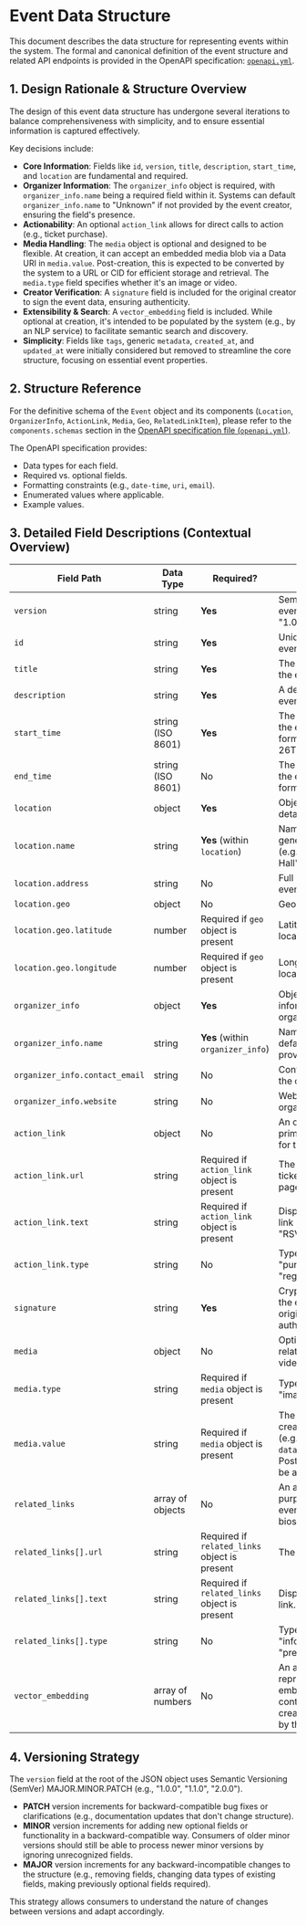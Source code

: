 # Event Data Structure

This document describes the data structure for representing events within the system. The formal and canonical definition of the event structure and related API endpoints is provided in the OpenAPI specification: [`openapi.yml`](../openapi.yml).

## 1. Design Rationale & Structure Overview

The design of this event data structure has undergone several iterations to balance comprehensiveness with simplicity, and to ensure essential information is captured effectively.

Key decisions include:
*   **Core Information**: Fields like `id`, `version`, `title`, `description`, `start_time`, and `location` are fundamental and required.
*   **Organizer Information**: The `organizer_info` object is required, with `organizer_info.name` being a required field within it. Systems can default `organizer_info.name` to "Unknown" if not provided by the event creator, ensuring the field's presence.
*   **Actionability**: An optional `action_link` allows for direct calls to action (e.g., ticket purchase).
*   **Media Handling**: The `media` object is optional and designed to be flexible. At creation, it can accept an embedded media blob via a Data URI in `media.value`. Post-creation, this is expected to be converted by the system to a URL or CID for efficient storage and retrieval. The `media.type` field specifies whether it's an image or video.
*   **Creator Verification**: A `signature` field is included for the original creator to sign the event data, ensuring authenticity.
*   **Extensibility & Search**: A `vector_embedding` field is included. While optional at creation, it's intended to be populated by the system (e.g., by an NLP service) to facilitate semantic search and discovery.
*   **Simplicity**: Fields like `tags`, generic `metadata`, `created_at`, and `updated_at` were initially considered but removed to streamline the core structure, focusing on essential event properties.

## 2. Structure Reference

For the definitive schema of the `Event` object and its components (`Location`, `OrganizerInfo`, `ActionLink`, `Media`, `Geo`, `RelatedLinkItem`), please refer to the `components.schemas` section in the [OpenAPI specification file (`openapi.yml`)](../openapi.yml).

The OpenAPI specification provides:
*   Data types for each field.
*   Required vs. optional fields.
*   Formatting constraints (e.g., `date-time`, `uri`, `email`).
*   Enumerated values where applicable.
*   Example values.

## 3. Detailed Field Descriptions (Contextual Overview)

| Field Path             | Data Type         | Required?                                  | Description                                                                                                                               |
|------------------------|-------------------|--------------------------------------------|-------------------------------------------------------------------------------------------------------------------------------------------|
| `version`              | string            | **Yes**                                    | Semantic version of the event data structure (e.g., "1.0.0").                                                                             |
| `id`                   | string            | **Yes**                                    | Unique identifier for the event (e.g., "evt_xxxxxxxx").                                                                                   |
| `title`                | string            | **Yes**                                    | The main title or name of the event.                                                                                                      |
| `description`          | string            | **Yes**                                    | A detailed description of the event.                                                                                                      |
| `start_time`           | string (ISO 8601) | **Yes**                                    | The start date and time of the event in ISO 8601 format (e.g., "2024-10-26T09:00:00Z").                                                  |
| `end_time`             | string (ISO 8601) | No                                         | The end date and time of the event in ISO 8601 format. Optional.                                                                          |
| `location`             | object            | **Yes**                                    | Object containing location details for the event.                                                                                         |
| `location.name`        | string            | **Yes** (within `location`)                | Name of the venue or a general location description (e.g., "Online", "Community Hall").                                                   |
| `location.address`     | string            | No                                         | Full street address of the event location.                                                                                                |
| `location.geo`         | object            | No                                         | Geographical coordinates.                                                                                                                 |
| `location.geo.latitude`| number            | Required if `geo` object is present        | Latitude of the event location.                                                                                                           |
| `location.geo.longitude`| number           | Required if `geo` object is present        | Longitude of the event location.                                                                                                          |
| `organizer_info`       | object            | **Yes**                                    | Object containing information about the event organizer.                                                                                  |
| `organizer_info.name`  | string            | **Yes** (within `organizer_info`)          | Name of the organizer. Can default to "Unknown" if not provided by the creator.                                                           |
| `organizer_info.contact_email` | string   | No                                         | Contact email address for the organizer.                                                                                                  |
| `organizer_info.website`| string            | No                                         | Website URL for the organizer.                                                                                                            |
| `action_link`          | object            | No                                         | An object representing a primary call-to-action link for the event.                                                                       |
| `action_link.url`      | string            | Required if `action_link` object is present| The URL for the action (e.g., ticket purchase, RSVP page).                                                                                |
| `action_link.text`     | string            | Required if `action_link` object is present| Display text for the action link (e.g., "Buy Tickets", "RSVP Here").                                                                      |
| `action_link.type`     | string            | No                                         | Type of action (e.g., "purchase", "rsvp", "register", "info").                                                                            |
| `signature`            | string            | **Yes**                                    | Cryptographic signature of the event data from the original creator, ensuring authenticity and integrity.                                 |
| `media`                | object            | No                                         | Optional object for event-related media (image or video).                                                                                 |
| `media.type`           | string            | Required if `media` object is present      | Type of media, e.g., "image", "video".                                                                                                    |
| `media.value`          | string            | Required if `media` object is present      | The media content itself. At creation, can be a Data URI (e.g., `data:image/png;base64,...`). Post-creation, expected to be a URL or CID. |
| `related_links`        | array of objects  | No                                         | An array of general-purpose links related to the event (e.g., agenda, speaker bios, social media).                                        |
| `related_links[].url`  | string            | Required if `related_links` object is present | The URL for the related link.                                                                                                             |
| `related_links[].text` | string            | Required if `related_links` object is present | Display text for the related link.                                                                                                        |
| `related_links[].type` | string            | No                                         | Type of related link (e.g., "info", "video", "social", "press").                                                                          |
| `vector_embedding`     | array of numbers  | No                                         | An array of numbers representing the vector embedding of the event's content. Optional at creation; can be populated by the system.      |

## 4. Versioning Strategy

The `version` field at the root of the JSON object uses Semantic Versioning (SemVer) MAJOR.MINOR.PATCH (e.g., "1.0.0", "1.1.0", "2.0.0").

*   **PATCH** version increments for backward-compatible bug fixes or clarifications (e.g., documentation updates that don't change structure).
*   **MINOR** version increments for adding new optional fields or functionality in a backward-compatible way. Consumers of older minor versions should still be able to process newer minor versions by ignoring unrecognized fields.
*   **MAJOR** version increments for any backward-incompatible changes to the structure (e.g., removing fields, changing data types of existing fields, making previously optional fields required).

This strategy allows consumers to understand the nature of changes between versions and adapt accordingly.